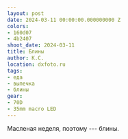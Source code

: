 ```yaml
---
layout: post
date: 2024-03-11 00:00:00.000000000 Z
colors:
- 160d07
- 4b2407
shoot_date: 2024-03-11
title: Блины
author: К.С.
location: dxfoto.ru
tags:
- еда
- выпечка
- блины
gear:
- 70D
- 35mm macro LED
---
```

Масленая неделя, поэтому --- блины.

